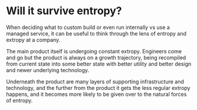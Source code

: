 # Will it survive entropy?

When deciding what to custom build or even run internally vs use a managed service,
it can be useful to think through the lens of entropy and extropy at a company.

The main product itself is undergoing constant extropy. Engineers come and go
but the product is always on a growth trajectory, being recompiled from current
state into some better state with better utility and better design and newer
underlying technology. 

Underneath the product are many layers of supporting infrastructure and
technology, and the further from the product it gets the less regular extropy
happens, and it becomes more likely to be given over to the natural forces of
entropy.
